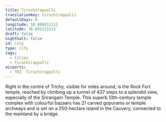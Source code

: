 ```yaml
---
title: Tiruchirappalli
translationKey: tiruchirappalli
defaultDays: 0
longitude: 10.808611111
latitude: 78.691111111
draft: false
nighthalt: false
id: city
type: city
tags:
  - Cities
  - Tiruchirappalli
airports:
  - TRZ  Tiruchirappalli
---
```


Right in the centre of Trichy, visible for miles around, is the Rock Fort temple, reached by climbing up a tunnel of 437 steps to a splendid view, especially of the Srirangam Temple. This superb 13th-century temple complex with colourful bazaars has 21 carved gopurams or temple archways and is set on a 250-hectare island in the Cauvery, connected to the mainland by a bridge.